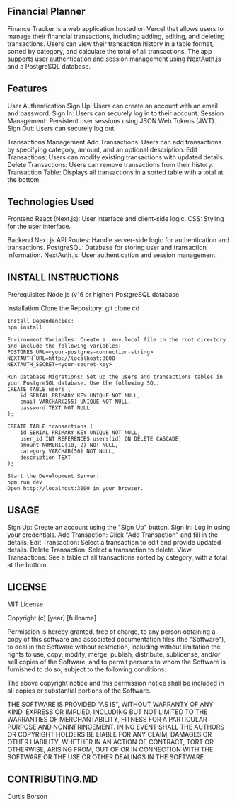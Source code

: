 ## Financial Planner

Finance Tracker is a web application hosted on Vercel that allows users to manage their financial transactions, including adding, editing, and deleting transactions. Users can view their transaction history in a table format, sorted by category, and calculate the total of all transactions. The app supports user authentication and session management using NextAuth.js and a PostgreSQL database.

## Features

User Authentication
Sign Up: Users can create an account with an email and password.
Sign In: Users can securely log in to their account.
Session Management: Persistent user sessions using JSON Web Tokens (JWT).
Sign Out: Users can securely log out.

Transactions Management
Add Transactions: Users can add transactions by specifying category, amount, and an optional description.
Edit Transactions: Users can modify existing transactions with updated details.
Delete Transactions: Users can remove transactions from their history.
Transaction Table: Displays all transactions in a sorted table with a total at the bottom.

## Technologies Used

Frontend
React (Next.js): User interface and client-side logic.
CSS: Styling for the user interface.

Backend
Next.js API Routes: Handle server-side logic for authentication and transactions.
PostgreSQL: Database for storing user and transaction information.
NextAuth.js: User authentication and session management.

## INSTALL INSTRUCTIONS

Prerequisites
    Node.js (v16 or higher)
    PostgreSQL database

Installation
    Clone the Repository:
    git clone <repository-url>
    cd <repository-folder>

    Install Dependencies:
    npm install

    Environment Variables: Create a .env.local file in the root directory and include the following variables:
    POSTGRES_URL=<your-postgres-connection-string>
    NEXTAUTH_URL=http://localhost:3000
    NEXTAUTH_SECRET=<your-secret-key>

    Run Database Migrations: Set up the users and transactions tables in your PostgreSQL database. Use the following SQL:
    CREATE TABLE users (
        id SERIAL PRIMARY KEY UNIQUE NOT NULL,
        email VARCHAR(255) UNIQUE NOT NULL,
        password TEXT NOT NULL
    );

    CREATE TABLE transactions (
        id SERIAL PRIMARY KEY UNIQUE NOT NULL,
        user_id INT REFERENCES users(id) ON DELETE CASCADE,
        amount NUMERIC(10, 2) NOT NULL,
        category VARCHAR(50) NOT NULL,
        description TEXT
    );

    Start the Development Server:
    npm run dev
    Open http://localhost:3000 in your browser.

## USAGE

Sign Up: Create an account using the "Sign Up" button.
Sign In: Log in using your credentials.
Add Transaction: Click "Add Transaction" and fill in the details.
Edit Transaction: Select a transaction to edit and provide updated details.
Delete Transaction: Select a transaction to delete.
View Transactions: See a table of all transactions sorted by category, with a total at the bottom.

## LICENSE
MIT License

Copyright (c) [year] [fullname]

Permission is hereby granted, free of charge, to any person obtaining a copy
of this software and associated documentation files (the "Software"), to deal
in the Software without restriction, including without limitation the rights
to use, copy, modify, merge, publish, distribute, sublicense, and/or sell
copies of the Software, and to permit persons to whom the Software is
furnished to do so, subject to the following conditions:

The above copyright notice and this permission notice shall be included in all
copies or substantial portions of the Software.

THE SOFTWARE IS PROVIDED "AS IS", WITHOUT WARRANTY OF ANY KIND, EXPRESS OR
IMPLIED, INCLUDING BUT NOT LIMITED TO THE WARRANTIES OF MERCHANTABILITY,
FITNESS FOR A PARTICULAR PURPOSE AND NONINFRINGEMENT. IN NO EVENT SHALL THE
AUTHORS OR COPYRIGHT HOLDERS BE LIABLE FOR ANY CLAIM, DAMAGES OR OTHER
LIABILITY, WHETHER IN AN ACTION OF CONTRACT, TORT OR OTHERWISE, ARISING FROM,
OUT OF OR IN CONNECTION WITH THE SOFTWARE OR THE USE OR OTHER DEALINGS IN THE
SOFTWARE.

## CONTRIBUTING.MD

Curtis Borson